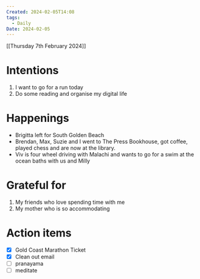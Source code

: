 ```yaml
---
Created: 2024-02-05T14:08
tags:
  - Daily
Date: 2024-02-05
---
```

[[Thursday 7th February 2024]]
# Intentions

1. I want to go for a run today
2. Do some reading and organise my digital life

# Happenings

- Brigitta left for South Golden Beach
- Brendan, Max, Suzie and I went to The Press Bookhouse, got coffee, played chess and are now at the library.
- Viv is four wheel driving with Malachi and wants to go for a swim at the ocean baths with us and Milly

# Grateful for

1. My friends who love spending time with me
2. My mother who is so accommodating

# Action items

- [x] Gold Coast Marathon Ticket
- [x] Clean out email
- [ ] pranayama
- [ ] meditate
